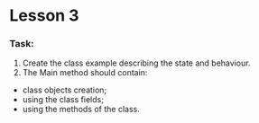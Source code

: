 # Lesson 3

### Task:
1) Create the class example describing the state and behaviour.
2) The Main method should contain: 
 - class objects creation;
 - using the class fields;
 - using the methods of the class. 